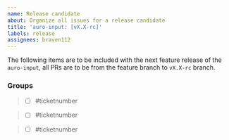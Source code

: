```yaml
---
name: Release candidate
about: Organize all issues for a release candidate
title: 'auro-input: [vX.X-rc]'
labels: release
assignees: braven112
---
```


The following items are to be included with the next feature release of the `auro-input`, all PRs are to be from the feature branch to `vX.X-rc` branch.

### Groups

>- [ ] #ticketnumber

>- [ ] #ticketnumber

>- [ ] #ticketnumber
